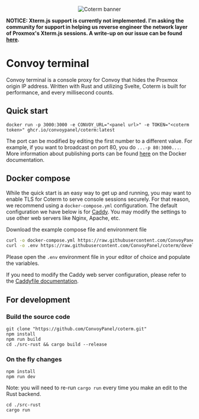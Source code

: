 <p align="center">
  <img src="https://github.com/ConvoyPanel/coterm/assets/37554696/a79f7746-1ff0-4b7b-af2a-723f0a8f7de8" alt="Coterm banner" />
</p>

**NOTICE: Xterm.js support is currently not implemented. I'm asking the community for support in helping us reverse
engineer the network layer of Proxmox's Xterm.js sessions. A write-up on our issue can be
found [here](https://forum.proxmox.com/threads/cannot-proxy-xterm-js-traffic.137831/).**

# Convoy terminal

Convoy terminal is a console proxy for Convoy that hides the Proxmox origin IP address. Written with Rust and utilizing
Svelte, Coterm is built for performance, and every millisecond counts.

## Quick start

```
docker run -p 3000:3000 -e CONVOY_URL="<panel url>" -e TOKEN="<coterm token>" ghcr.io/convoypanel/coterm:latest
```

The port can be modified by editing the first number to a different value. For example, if you want to broadcast on port
80, you do `...-p 80:3000...`. More information about publishing ports can be
found [here](https://docs.docker.com/network/#published-ports) on the Docker documentation.

## Docker compose

While the quick start is an easy way to get up and running, you may want to enable TLS for Coterm to serve console
sessions securely. For that reason, we recommend using a `docker-compose.yml` configuration. The default configuration
we have below is for [Caddy](https://caddyserver.com/). You may modify the settings to use other web servers like Nginx,
Apache, etc.

Download the example compose file and environment file

```sh
curl -o docker-compose.yml https://raw.githubusercontent.com/ConvoyPanel/coterm/develop/docker-compose.example.yml
curl -o .env https://raw.githubusercontent.com/ConvoyPanel/coterm/develop/.env.docker.example
```

Please open the `.env` environment file in your editor of choice and populate the variables.

If you need to modify the Caddy web server configuration, please refer to
the [Caddyfile documentation](https://caddyserver.com/docs/caddyfile).

## For development

### Build the source code

```
git clone "https://github.com/ConvoyPanel/coterm.git"
npm install
npm run build
cd ./src-rust && cargo build --release
```

### On the fly changes

```
npm install
npm run dev
```

Note: you will need to re-run `cargo run` every time you make an edit to the Rust backend.

```
cd ./src-rust
cargo run
```
